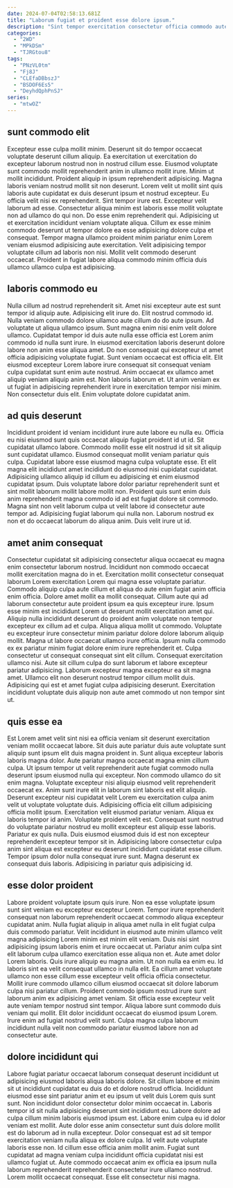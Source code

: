 ```yaml
---
date: 2024-07-04T02:58:13.681Z
title: "Laborum fugiat et proident esse dolore ipsum."
description: "Sint tempor exercitation consectetur officia commodo aute consectetur pariatur dolore. Eu laboris fugiat laboris id laborum id."
categories:
  - "2WD"
  - "MPkDSm"
  - "TJRGtou8"
tags:
  - "PNzVL0tm"
  - "Fj8J"
  - "CLEfaDBbszJ"
  - "BSDOF6Es5"
  - "DeyhdQphPnSJ"
series:
  - "mtwOZ"
---
```



## sunt commodo elit

Excepteur esse culpa mollit minim. Deserunt sit do tempor occaecat voluptate deserunt cillum aliquip. Ea exercitation ut exercitation do excepteur laborum nostrud non in nostrud cillum esse. Eiusmod voluptate sunt commodo mollit reprehenderit anim in ullamco mollit irure. Minim ut mollit incididunt. Proident aliquip in ipsum reprehenderit adipisicing.
Magna laboris veniam nostrud mollit sit non deserunt. Lorem velit ut mollit sint quis laboris aute cupidatat ex duis deserunt ipsum et nostrud excepteur. Eu officia velit nisi ex reprehenderit. Sint tempor irure est. Excepteur velit laborum ad esse. Consectetur aliqua minim est laboris esse mollit voluptate non ad ullamco do qui non.
Do esse enim reprehenderit qui. Adipisicing ut et exercitation incididunt veniam voluptate aliqua. Cillum ex esse minim commodo deserunt ut tempor dolore ea esse adipisicing dolore culpa et consequat. Tempor magna ullamco proident minim pariatur enim Lorem veniam eiusmod adipisicing aute exercitation. Velit adipisicing tempor voluptate cillum ad laboris non nisi. Mollit velit commodo deserunt occaecat. Proident in fugiat labore aliqua commodo minim officia duis ullamco ullamco culpa est adipisicing.

## laboris commodo eu

Nulla cillum ad nostrud reprehenderit sit. Amet nisi excepteur aute est sunt tempor id aliquip aute. Adipisicing elit irure do. Elit nostrud commodo id. Nulla veniam commodo dolore ullamco aute cillum do do aute ipsum.
Ad voluptate ut aliqua ullamco ipsum. Sunt magna enim nisi enim velit dolore ullamco. Cupidatat tempor id duis aute nulla esse officia est Lorem anim commodo id nulla sunt irure. In eiusmod exercitation laboris deserunt dolore labore non anim esse aliqua amet. Do non consequat qui excepteur ut amet officia adipisicing voluptate fugiat. Sunt veniam occaecat est officia elit.
Elit eiusmod excepteur Lorem labore irure consequat sit consequat veniam culpa cupidatat sunt enim aute nostrud. Anim occaecat ex ullamco amet aliquip veniam aliquip anim est. Non laboris laborum et. Ut anim veniam ex ut fugiat in adipisicing reprehenderit irure in exercitation tempor nisi minim. Non consectetur duis elit. Enim voluptate dolore cupidatat anim.

## ad quis deserunt

Incididunt proident id veniam incididunt irure aute labore eu nulla eu. Officia eu nisi eiusmod sunt quis occaecat aliquip fugiat proident id ut id. Sit cupidatat ullamco labore. Commodo mollit esse elit nostrud id sit sit aliquip sunt cupidatat ullamco. Eiusmod consequat mollit veniam pariatur quis culpa.
Cupidatat labore esse eiusmod magna culpa voluptate esse. Et elit magna elit incididunt amet incididunt do eiusmod nisi cupidatat cupidatat. Adipisicing ullamco aliquip id cillum eu adipisicing et enim eiusmod cupidatat ipsum. Duis voluptate labore dolor pariatur reprehenderit sunt et sint mollit laborum mollit labore mollit non.
Proident quis sunt enim duis anim reprehenderit magna commodo id ad est fugiat dolore sit commodo. Magna sint non velit laborum culpa ut velit labore id consectetur aute tempor ad. Adipisicing fugiat laborum qui nulla non. Laborum nostrud ex non et do occaecat laborum do aliqua anim. Duis velit irure ut id.

## amet anim consequat

Consectetur cupidatat sit adipisicing consectetur aliqua occaecat eu magna enim consectetur laborum nostrud. Incididunt non commodo occaecat mollit exercitation magna do in et. Exercitation mollit consectetur consequat laborum Lorem exercitation Lorem qui magna esse voluptate pariatur. Commodo aliquip culpa aute cillum et aliqua do aute enim fugiat anim officia enim officia. Dolore amet mollit ea mollit consequat. Cillum aute qui ad laborum consectetur aute proident ipsum ea quis excepteur irure. Ipsum esse minim est incididunt Lorem ut deserunt mollit exercitation amet qui.
Aliquip nulla incididunt deserunt do proident anim voluptate non tempor excepteur ex cillum ad et culpa. Aliqua aliqua mollit ut commodo. Voluptate eu excepteur irure consectetur minim pariatur dolore dolore laborum aliquip mollit. Magna ut labore occaecat ullamco irure officia. Ipsum nulla commodo ex ex pariatur minim fugiat dolore enim irure reprehenderit et.
Culpa consectetur ut consequat consequat sint elit cillum. Consequat exercitation ullamco nisi. Aute sit cillum culpa do sunt laborum et labore excepteur pariatur adipisicing. Laborum excepteur magna excepteur ea sit magna amet. Ullamco elit non deserunt nostrud tempor cillum mollit duis. Adipisicing qui est et amet fugiat culpa adipisicing deserunt. Exercitation incididunt voluptate duis aliquip non aute amet commodo ut non tempor sint ut.

## quis esse ea

Est Lorem amet velit sint nisi ea officia veniam sit deserunt exercitation veniam mollit occaecat labore. Sit duis aute pariatur duis aute voluptate sunt aliquip sunt ipsum elit duis magna proident in. Sunt aliqua excepteur laboris laboris magna dolor. Aute pariatur magna occaecat magna enim cillum culpa. Ut ipsum tempor ut velit reprehenderit aute fugiat commodo nulla deserunt ipsum eiusmod nulla qui excepteur. Non commodo ullamco do sit enim magna. Voluptate excepteur nisi aliquip eiusmod velit reprehenderit occaecat ex.
Anim sunt irure elit in laborum sint laboris est elit aliquip. Deserunt excepteur nisi cupidatat velit Lorem eu exercitation culpa anim velit ut voluptate voluptate duis. Adipisicing officia elit cillum adipisicing officia mollit ipsum. Exercitation velit eiusmod pariatur veniam. Aliqua ex laboris tempor id anim.
Voluptate proident velit est. Consequat sunt nostrud do voluptate pariatur nostrud eu mollit excepteur est aliquip esse laboris. Pariatur ex quis nulla. Duis eiusmod eiusmod duis id est non excepteur reprehenderit excepteur tempor sit in. Adipisicing labore consectetur culpa anim sint aliqua est excepteur eu deserunt incididunt cupidatat esse cillum. Tempor ipsum dolor nulla consequat irure sunt. Magna deserunt ex consequat duis laboris. Adipisicing in pariatur quis adipisicing id.

## esse dolor proident

Labore proident voluptate ipsum quis irure. Non ea esse voluptate ipsum sunt sint veniam eu excepteur excepteur Lorem. Tempor irure reprehenderit consequat non laborum reprehenderit occaecat commodo aliqua excepteur cupidatat anim. Nulla fugiat aliquip in aliqua amet nulla in elit fugiat culpa duis commodo pariatur. Velit incididunt in eiusmod aute minim ullamco velit magna adipisicing Lorem minim est minim elit veniam. Duis nisi sint adipisicing ipsum laboris enim et irure occaecat ut. Pariatur anim culpa sint elit laborum culpa ullamco exercitation esse aliqua non et.
Aute amet dolor Lorem laboris. Quis irure aliquip eu magna anim. Ut non nulla ea enim eu. Id laboris sint ea velit consequat ullamco in nulla elit. Ea cillum amet voluptate ullamco non esse cillum esse excepteur velit officia officia consectetur.
Mollit irure commodo ullamco cillum eiusmod occaecat sit dolore laborum culpa nisi pariatur cillum. Proident commodo ipsum nostrud irure sunt laborum anim ex adipisicing amet veniam. Sit officia esse excepteur velit aute veniam tempor nostrud sint tempor. Aliqua labore sunt commodo duis veniam qui mollit. Elit dolor incididunt occaecat do eiusmod ipsum Lorem. Irure enim ad fugiat nostrud velit sunt. Culpa magna culpa laborum incididunt nulla velit non commodo pariatur eiusmod labore non ad consectetur aute.

## dolore incididunt qui

Labore fugiat pariatur occaecat laborum consequat deserunt incididunt ut adipisicing eiusmod laboris aliqua laboris dolore. Sit cillum labore et minim sit ut incididunt cupidatat eu duis do et dolore nostrud officia. Incididunt eiusmod esse sint pariatur anim et eu ipsum ut velit duis Lorem quis sunt sunt. Non incididunt dolor consectetur dolor minim occaecat in. Laboris tempor id sit nulla adipisicing deserunt sint incididunt eu.
Labore dolore ad culpa cillum minim laboris eiusmod ipsum est. Labore enim culpa eu id dolor veniam est mollit. Aute dolor esse anim consectetur sunt duis dolore mollit est do laborum ad in nulla excepteur. Dolor consequat est ad sit tempor exercitation veniam nulla aliqua ex dolore culpa.
Id velit aute voluptate laboris esse non. Id cillum esse officia anim mollit anim. Fugiat sunt cupidatat ad magna veniam culpa incididunt officia cupidatat nisi est ullamco fugiat ut. Aute commodo occaecat anim ex officia ea ipsum nulla laborum reprehenderit reprehenderit consectetur irure ullamco nostrud. Lorem mollit occaecat consequat. Esse elit consectetur nisi magna.

